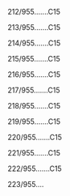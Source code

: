 212/955.......C15 


213/955.......C15 


214/955.......C15 


215/955.......C15 


216/955.......C15 


217/955.......C15 


218/955.......C15 


219/955.......C15 


220/955.......C15 


221/955.......C15 


222/955.......C15 


223/955.... 

